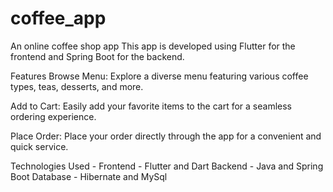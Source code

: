 # coffee_app

An online coffee shop app
This app is developed using Flutter for the frontend and Spring Boot for the backend.

Features
Browse Menu: Explore a diverse menu featuring various coffee types, teas, desserts, and more.

Add to Cart: Easily add your favorite items to the cart for a seamless ordering experience.

Place Order: Place your order directly through the app for a convenient and quick service.

Technologies Used - 
Frontend - Flutter and Dart
Backend - Java and Spring Boot
Database - Hibernate and MySql
